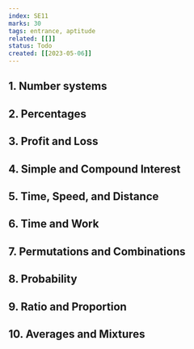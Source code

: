 ```yaml
---
index: SE11
marks: 30
tags: entrance, aptitude
related: [[]]
status: Todo
created: [[2023-05-06]]
---
```

## 1. Number systems
	
## 2. Percentages
## 3. Profit and Loss
## 4. Simple and Compound Interest
## 5. Time, Speed, and Distance
## 6. Time and Work
## 7. Permutations and Combinations
## 8. Probability
## 9. Ratio and Proportion
## 10. Averages and Mixtures
